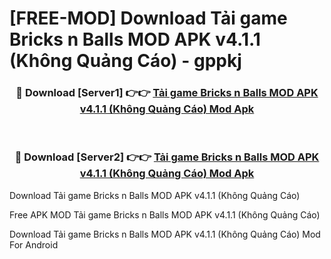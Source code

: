 # [FREE-MOD] Download Tải game Bricks n Balls MOD APK v4.1.1 (Không Quảng Cáo) - gppkj


<div align="center">
<h3>🔴 Download [Server1] 👉👉 <a href="https://apk-comot.site?title=Tải_game_Bricks_n_Balls_MOD_APK_v4.1.1_(Không_Quảng_Cáo)">Tải game Bricks n Balls MOD APK v4.1.1 (Không Quảng Cáo) Mod Apk</a></h3><br>

<h3>🔴 Download [Server2] 👉👉 <a href="https://apk-comot.site?title=Tải_game_Bricks_n_Balls_MOD_APK_v4.1.1_(Không_Quảng_Cáo)">Tải game Bricks n Balls MOD APK v4.1.1 (Không Quảng Cáo) Mod Apk</a></h3>
</div>



Download Tải game Bricks n Balls MOD APK v4.1.1 (Không Quảng Cáo) 

Free APK MOD Tải game Bricks n Balls MOD APK v4.1.1 (Không Quảng Cáo) 

Download Tải game Bricks n Balls MOD APK v4.1.1 (Không Quảng Cáo) Mod For Android
